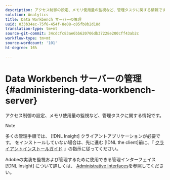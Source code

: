 ```yaml
---
description: アクセス制御の設定、メモリ使用量の監視など、管理タスクに関する情報です。
solution: Analytics
title: Data Workbench サーバーの管理
uuid: 033b34ec-75f6-454f-8e08-c05fb8b2d18d
translation-type: tm+mt
source-git-commit: 34cdcfc83ae6bb620706db37228e200cff43ab2c
workflow-type: tm+mt
source-wordcount: '101'
ht-degree: 16%

---
```



# Data Workbench サーバーの管理{#administering-data-workbench-server}

アクセス制御の設定、メモリ使用量の監視など、管理タスクに関する情報です。

>[!NOTE]
>
>多くの管理手順では、 [!DNL Insight] クライアントアプリケーションが必要です。 をインストールしていない場合は、先に進む [!DNL the client]前に、『 [クライアントインストールガイド](https://docs.adobe.com/content/help/ja-JP/data-workbench/using/install/c-data-workbench-client-install.html) 』の指示に従ってください。

Adobeの実装を監視および管理するために使用できる管理インターフェイス [!DNL Insight] について詳しくは、 [Administrative Interfaces](https://docs.adobe.com/content/help/en/data-workbench/using/client/t-open-ins.html#Administrative_Interfaces)を参照してください。
